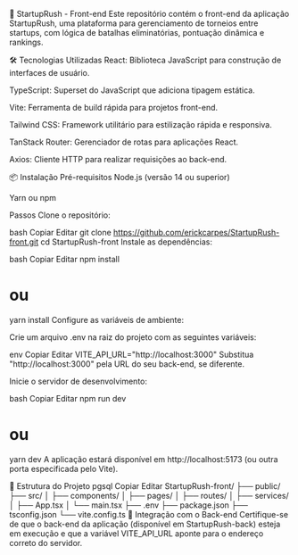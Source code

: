 🚀 StartupRush - Front-end
Este repositório contém o front-end da aplicação StartupRush, uma plataforma para gerenciamento de torneios entre startups, com lógica de batalhas eliminatórias, pontuação dinâmica e rankings.

🛠️ Tecnologias Utilizadas
React: Biblioteca JavaScript para construção de interfaces de usuário.

TypeScript: Superset do JavaScript que adiciona tipagem estática.

Vite: Ferramenta de build rápida para projetos front-end.

Tailwind CSS: Framework utilitário para estilização rápida e responsiva.

TanStack Router: Gerenciador de rotas para aplicações React.

Axios: Cliente HTTP para realizar requisições ao back-end.

📦 Instalação
Pré-requisitos
Node.js (versão 14 ou superior)

Yarn ou npm

Passos
Clone o repositório:

bash
Copiar
Editar
git clone https://github.com/erickcarpes/StartupRush-front.git
cd StartupRush-front
Instale as dependências:

bash
Copiar
Editar
npm install
# ou
yarn install
Configure as variáveis de ambiente:

Crie um arquivo .env na raiz do projeto com as seguintes variáveis:

env
Copiar
Editar
VITE_API_URL="http://localhost:3000"
Substitua "http://localhost:3000" pela URL do seu back-end, se diferente.

Inicie o servidor de desenvolvimento:

bash
Copiar
Editar
npm run dev
# ou
yarn dev
A aplicação estará disponível em http://localhost:5173 (ou outra porta especificada pelo Vite).

📁 Estrutura do Projeto
pgsql
Copiar
Editar
StartupRush-front/
├── public/
├── src/
│   ├── components/
│   ├── pages/
│   ├── routes/
│   ├── services/
│   ├── App.tsx
│   └── main.tsx
├── .env
├── package.json
├── tsconfig.json
└── vite.config.ts
🔗 Integração com o Back-end
Certifique-se de que o back-end da aplicação (disponível em StartupRush-back) esteja em execução e que a variável VITE_API_URL aponte para o endereço correto do servidor.